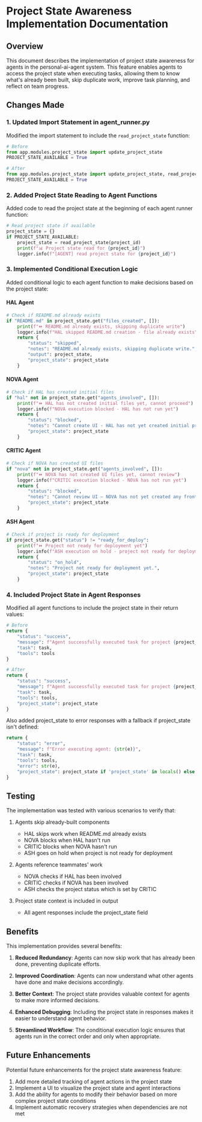 # Project State Awareness Implementation Documentation

## Overview
This document describes the implementation of project state awareness for agents in the personal-ai-agent system. This feature enables agents to access the project state when executing tasks, allowing them to know what's already been built, skip duplicate work, improve task planning, and reflect on team progress.

## Changes Made

### 1. Updated Import Statement in agent_runner.py
Modified the import statement to include the `read_project_state` function:

```python
# Before
from app.modules.project_state import update_project_state
PROJECT_STATE_AVAILABLE = True

# After
from app.modules.project_state import update_project_state, read_project_state
PROJECT_STATE_AVAILABLE = True
```

### 2. Added Project State Reading to Agent Functions
Added code to read the project state at the beginning of each agent runner function:

```python
# Read project state if available
project_state = {}
if PROJECT_STATE_AVAILABLE:
    project_state = read_project_state(project_id)
    print(f"📊 Project state read for {project_id}")
    logger.info(f"[AGENT] read project state for {project_id}")
```

### 3. Implemented Conditional Execution Logic
Added conditional logic to each agent function to make decisions based on the project state:

#### HAL Agent
```python
# Check if README.md already exists
if "README.md" in project_state.get("files_created", []):
    print(f"⏩ README.md already exists, skipping duplicate write")
    logger.info(f"HAL skipped README.md creation - file already exists")
    return {
        "status": "skipped",
        "notes": "README.md already exists, skipping duplicate write.",
        "output": project_state,
        "project_state": project_state
    }
```

#### NOVA Agent
```python
# Check if HAL has created initial files
if "hal" not in project_state.get("agents_involved", []):
    print(f"⏩ HAL has not created initial files yet, cannot proceed")
    logger.info(f"NOVA execution blocked - HAL has not run yet")
    return {
        "status": "blocked",
        "notes": "Cannot create UI - HAL has not yet created initial project files.",
        "project_state": project_state
    }
```

#### CRITIC Agent
```python
# Check if NOVA has created UI files
if "nova" not in project_state.get("agents_involved", []):
    print(f"⏩ NOVA has not created UI files yet, cannot review")
    logger.info(f"CRITIC execution blocked - NOVA has not run yet")
    return {
        "status": "blocked",
        "notes": "Cannot review UI – NOVA has not yet created any frontend files.",
        "project_state": project_state
    }
```

#### ASH Agent
```python
# Check if project is ready for deployment
if project_state.get("status") != "ready_for_deploy":
    print(f"⏩ Project not ready for deployment yet")
    logger.info(f"ASH execution on hold - project not ready for deployment")
    return {
        "status": "on_hold",
        "notes": "Project not ready for deployment yet.",
        "project_state": project_state
    }
```

### 4. Included Project State in Agent Responses
Modified all agent functions to include the project state in their return values:

```python
# Before
return {
    "status": "success",
    "message": f"Agent successfully executed task for project {project_id}",
    "task": task,
    "tools": tools
}

# After
return {
    "status": "success",
    "message": f"Agent successfully executed task for project {project_id}",
    "task": task,
    "tools": tools,
    "project_state": project_state
}
```

Also added project_state to error responses with a fallback if project_state isn't defined:

```python
return {
    "status": "error",
    "message": f"Error executing agent: {str(e)}",
    "task": task,
    "tools": tools,
    "error": str(e),
    "project_state": project_state if 'project_state' in locals() else {}
}
```

## Testing
The implementation was tested with various scenarios to verify that:

1. Agents skip already-built components
   - HAL skips work when README.md already exists
   - NOVA blocks when HAL hasn't run
   - CRITIC blocks when NOVA hasn't run
   - ASH goes on hold when project is not ready for deployment

2. Agents reference teammates' work
   - NOVA checks if HAL has been involved
   - CRITIC checks if NOVA has been involved
   - ASH checks the project status which is set by CRITIC

3. Project state context is included in output
   - All agent responses include the project_state field

## Benefits
This implementation provides several benefits:

1. **Reduced Redundancy**: Agents can now skip work that has already been done, preventing duplicate efforts.

2. **Improved Coordination**: Agents can now understand what other agents have done and make decisions accordingly.

3. **Better Context**: The project state provides valuable context for agents to make more informed decisions.

4. **Enhanced Debugging**: Including the project state in responses makes it easier to understand agent behavior.

5. **Streamlined Workflow**: The conditional execution logic ensures that agents run in the correct order and only when appropriate.

## Future Enhancements
Potential future enhancements for the project state awareness feature:

1. Add more detailed tracking of agent actions in the project state
2. Implement a UI to visualize the project state and agent interactions
3. Add the ability for agents to modify their behavior based on more complex project state conditions
4. Implement automatic recovery strategies when dependencies are not met
